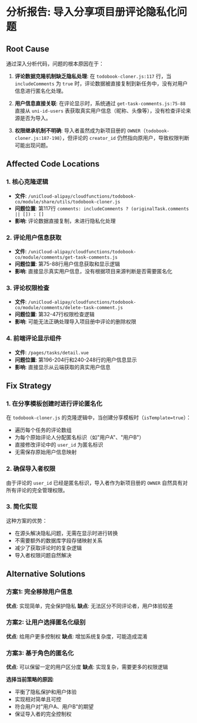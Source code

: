 # 分析报告: 导入分享项目册评论隐私化问题

## Root Cause

通过深入分析代码，问题的根本原因在于：

1. **评论数据克隆机制缺乏隐私处理**: 在 `todobook-cloner.js:117` 行，当 `includeComments` 为 `true` 时，评论数据被直接复制到新任务中，没有对用户信息进行匿名化处理。

2. **用户信息直接关联**: 在评论显示时，系统通过 `get-task-comments.js:75-88` 直接从 `uni-id-users` 表获取真实用户信息（昵称、头像等），没有检查评论来源是否为导入。

3. **权限继承机制不明确**: 导入者虽然成为新项目册的 `OWNER`（`todobook-cloner.js:187-198`），但评论的 `creator_id` 仍然指向原用户，导致权限判断可能出现问题。

## Affected Code Locations

### 1. 核心克隆逻辑
- **文件**: `/uniCloud-alipay/cloudfunctions/todobook-co/module/share/utils/todobook-cloner.js`
- **问题位置**: 第117行 `comments: includeComments ? (originalTask.comments || []) : []`
- **影响**: 评论数据直接复制，未进行隐私化处理

### 2. 评论用户信息获取
- **文件**: `/uniCloud-alipay/cloudfunctions/todobook-co/module/comments/get-task-comments.js`
- **问题位置**: 第75-88行用户信息获取和显示逻辑
- **影响**: 直接显示真实用户信息，没有根据项目来源判断是否需要匿名化

### 3. 评论权限检查
- **文件**: `/uniCloud-alipay/cloudfunctions/todobook-co/module/comments/delete-task-comment.js`
- **问题位置**: 第32-47行权限检查逻辑
- **影响**: 可能无法正确处理导入项目册中评论的删除权限

### 4. 前端评论显示组件
- **文件**: `/pages/tasks/detail.vue`
- **问题位置**: 第196-204行和240-248行的用户信息显示
- **影响**: 直接显示从云端获取的真实用户信息

## Fix Strategy

### 1. 在分享模板创建时进行评论匿名化
在 `todobook-cloner.js` 的克隆逻辑中，当创建分享模板时（`isTemplate=true`）：
- 遍历每个任务的评论数组
- 为每个原始评论人分配匿名标识（如"用户A"、"用户B"）
- 直接修改评论中的 `user_id` 为匿名标识
- 无需保存原始用户信息映射

### 2. 确保导入者权限
由于评论的 `user_id` 已经是匿名标识，导入者作为新项目册的 `OWNER` 自然具有对所有评论的完全管理权限。

### 3. 简化实现
这种方案的优势：
- 在源头解决隐私问题，无需在显示时进行转换
- 不需要额外的数据库字段存储映射关系
- 减少了获取评论时的复杂逻辑
- 导入者权限问题自然解决

## Alternative Solutions

### 方案1: 完全移除用户信息
**优点**: 实现简单，完全保护隐私
**缺点**: 无法区分不同评论者，用户体验较差

### 方案2: 让用户选择匿名化级别
**优点**: 给用户更多控制权
**缺点**: 增加系统复杂度，可能造成混淆

### 方案3: 基于角色的匿名化
**优点**: 可以保留一定的用户区分度
**缺点**: 实现复杂，需要更多的权限逻辑

**选择当前策略的原因**: 
- 平衡了隐私保护和用户体验
- 实现相对简单且可控
- 符合用户对"用户A、用户B"的期望
- 保证导入者的完全控制权